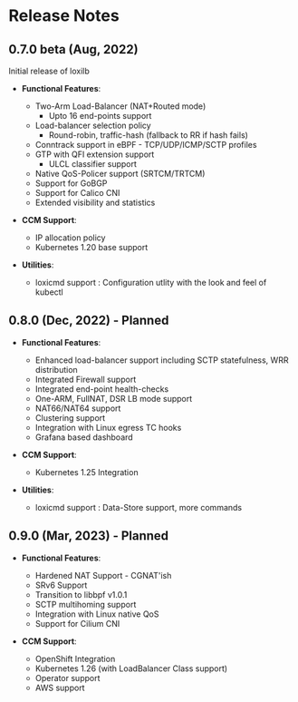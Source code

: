 # Release Notes

## 0.7.0 beta (Aug, 2022)

Initial release of loxilb 

- **Functional Features**:
    - Two-Arm Load-Balancer (NAT+Routed mode)
        - Upto 16 end-points support
    - Load-balancer selection policy
        -  Round-robin, traffic-hash (fallback to RR if hash fails)
    - Conntrack support in eBPF - TCP/UDP/ICMP/SCTP profiles
    - GTP with QFI extension support
        - ULCL classifier support
    - Native QoS-Policer support (SRTCM/TRTCM)
    - Support for GoBGP
    - Support for Calico CNI
    - Extended visibility and statistics 

- **CCM Support**: 
    - IP allocation policy
    - Kubernetes 1.20 base support
 
- **Utilities**:  
    - loxicmd support : Configuration utlity with the look and feel of kubectl

## 0.8.0 (Dec, 2022) - Planned  

- **Functional Features**:
    - Enhanced load-balancer support including SCTP statefulness, WRR distribution
    - Integrated Firewall support
    - Integrated end-point health-checks
    - One-ARM, FullNAT, DSR LB mode support
    - NAT66/NAT64 support
    - Clustering support  
    - Integration with Linux egress TC hooks
    - Grafana based dashboard
  
- **CCM Support**: 
    - Kubernetes 1.25 Integration

- **Utilities**:  
    - loxicmd support : Data-Store support, more commands

## 0.9.0 (Mar, 2023) - Planned   

- **Functional Features**:  
    - Hardened NAT Support - CGNAT'ish 
    - SRv6 Support
    - Transition to libbpf v1.0.1
    - SCTP multihoming support
    - Integration with Linux native QoS
    - Support for Cilium CNI

- **CCM Support**: 
    - OpenShift Integration
    - Kubernetes 1.26 (with LoadBalancer Class support)
    - Operator support
    - AWS support
